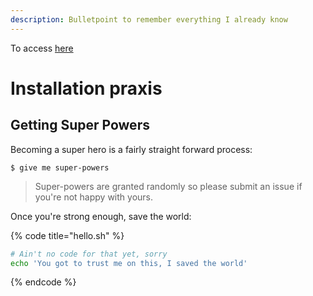 ```yaml
---
description: Bulletpoint to remember everything I already know
---
```


To access [here](https://mrlzarate8.gitbook.io/az-coding/)

# Installation praxis

## Getting Super Powers

Becoming a super hero is a fairly straight forward process:

```
$ give me super-powers
```

>   Super-powers are granted randomly so please submit an issue if you're not happy with yours.


Once you're strong enough, save the world:



{% code title="hello.sh" %}
```bash
# Ain't no code for that yet, sorry
echo 'You got to trust me on this, I saved the world'
```
{% endcode %}



